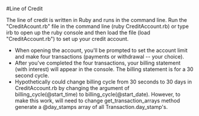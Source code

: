 #Line of Credit

The line of credit is written in Ruby and runs in the command line. Run the "CreditAcount.rb" file in the command line (ruby CreditAccount.rb) or type irb to open up the ruby console and then load the file (load "CreditAccount.rb") to set up your credit account.

- When opening the account, you'll be prompted to set the account limit and make four transactions (payments or withdrawal -- your choice).
- After you've completed the four transactions, your billing statement (with interest) will appear in the console. The billing statement is for a 30 second cycle.
- Hypothetically could change billing cycle from 30 seconds to 30 days in CreditAccount.rb by changing the argument of billing_cycle(@start_time) to billing_cycle(@start_date). However, to make this work, will need to change get_transaction_arrays method generate a @day_stamps array of all Transaction.day_stamp's.